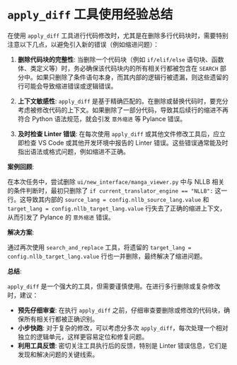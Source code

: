 # `apply_diff` 工具使用经验总结

在使用 `apply_diff` 工具进行代码修改时，尤其是在删除多行代码块时，需要特别注意以下几点，以避免引入新的错误（例如缩进问题）：

1.  **删除代码块的完整性**: 当删除一个代码块（例如 `if/elif/else` 语句块、函数体、类定义等）时，务必确保该代码块内的所有相关行都被包含在 `SEARCH` 部分中。如果只删除了条件语句本身，而其内部的逻辑行被遗漏，则这些遗留的行可能会导致缩进错误或逻辑错误。

2.  **上下文敏感性**: `apply_diff` 是基于精确匹配的。在删除或替换代码时，要充分考虑被修改代码的上下文。如果删除了一部分代码，导致其后续行的缩进不再符合 Python 语法规范，就会引发 `意外缩进` 等 Pylance 错误。

3.  **及时检查 Linter 错误**: 在每次使用 `apply_diff` 或其他文件修改工具后，应立即检查 VS Code 或其他开发环境中报告的 Linter 错误。这些错误通常能及时指出语法或格式问题，例如缩进不正确。

**案例回顾**:

在本次任务中，尝试删除 `ui/new_interface/manga_viewer.py` 中与 NLLB 相关的条件判断时，最初只删除了 `if current_translator_engine == "NLLB":` 这一行。这导致其内部的 `source_lang = config.nllb_source_lang.value` 和 `target_lang = config.nllb_target_lang.value` 行失去了正确的缩进上下文，从而引发了 Pylance 的 `意外缩进` 错误。

**解决方案**:

通过再次使用 `search_and_replace` 工具，将遗留的 `target_lang = config.nllb_target_lang.value` 行也一并删除，最终解决了缩进问题。

**总结**:

`apply_diff` 是一个强大的工具，但需要谨慎使用。在进行多行删除或复杂修改时，建议：
*   **预先仔细审查**: 在执行 `apply_diff` 之前，仔细审查要删除或修改的代码块，确保所有相关行都被正确识别。
*   **小步快跑**: 对于复杂的修改，可以考虑分多次 `apply_diff`，每次处理一个相对独立的逻辑单元，这样更容易定位和修复问题。
*   **利用工具反馈**: 密切关注工具执行后的反馈，特别是 Linter 错误信息，它们是发现和解决问题的关键线索。